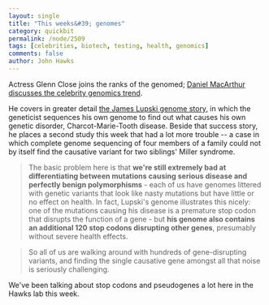 ```yaml
---
layout: single 
title: "This weeks&#39; genomes" 
category: quickbit
permalink: /node/2509
tags: [celebrities, biotech, testing, health, genomics] 
comments: false 
author: John Hawks 
---
```


Actress Glenn Close joins the ranks of the genomed; <a href="http://scienceblogs.com/geneticfuture/2010/03/celebrity_genomics_without_the.php">Daniel MacArthur discusses the celebrity genomics trend</a>. 

He covers in greater detail <a href="http://scienceblogs.com/geneticfuture/2010/03/whole_genome_sequences_dont_al.php#more">the James Lupski genome story</a>, in which the geneticist sequences his own genome to find out what causes his own genetic disorder, Charcot-Marie-Tooth disease. Beside that success story, he places a second study this week that had a lot more trouble -- a case in which complete genome sequencing of four members of a family could not by itself find the causative variant for two siblings' Miller syndrome. 

<blockquote>The basic problem here is that <b>we're still extremely bad at differentiating between mutations causing serious disease and perfectly benign polymorphisms</b> - each of us have genomes littered with genetic variants that look like nasty mutations but have little or no effect on health. In fact, Lupski's genome illustrates this nicely: one of the mutations causing his disease is a premature stop codon that disrupts the function of a gene - but <b>his genome also contains an additional 120 stop codons disrupting other genes</b>, presumably without severe health effects.</blockquote>

<blockquote>So all of us are walking around with hundreds of gene-disrupting variants, and finding the single causative gene amongst all that noise is seriously challenging. </blockquote>

We've been talking about stop codons and pseudogenes a lot here in the Hawks lab this week. 


